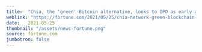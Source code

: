 ```yaml
---
title:  "Chia, the 'green' Bitcoin alternative, looks to IPO as early as this year"
weblink: "https://fortune.com/2021/05/25/chia-network-green-blockchain-valuation-ipo/"
date:   2021-05-25
thumbnail: "/assets/news-fortune.png"
source: fortune.com
jumbotron: false
---
```

